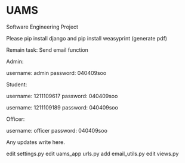 # UAMS
Software Engineering Project

Please pip install django and pip install weasyprint (generate pdf)

Remain task: Send email function

Admin:

username: admin
password: 040409soo

Student:

username: 1211109617
password: 040409soo

username: 1211109189
password: 040409soo

Officer:

username: officer
password: 040409soo

Any updates write here.

edit settings.py
edit uams_app urls.py
add email_utils.py
edit views.py
